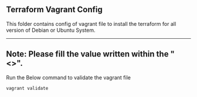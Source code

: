 ## Terraform Vagrant Config

This folder contains config of vagrant file to install the terraform for all version of Debian or Ubuntu System.

---
**Note:**  Please fill the value written within the "<>".
---

Run the Below command to validate the vagrant file

`
vagrant validate
`
